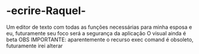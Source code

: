 # -ecrire-Raquel-
Um editor de texto com todas as funções necessárias para minha esposa e eu, futuramente seu foco será a segurança da aplicação
O visual ainda é beta
OBS IMPORTANTE: aparentemente o recurso exec comand é obsoleto, futuramente irei alterar
